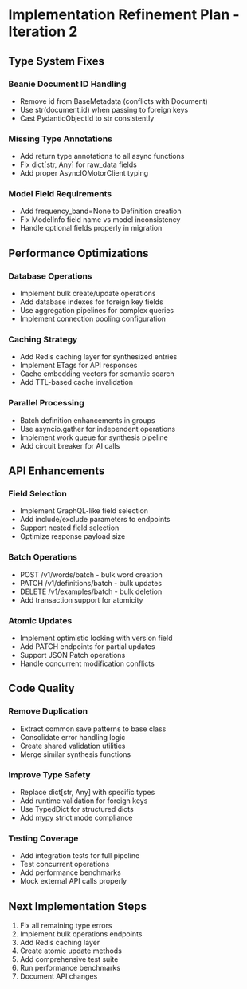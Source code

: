 # Implementation Refinement Plan - Iteration 2

## Type System Fixes

### Beanie Document ID Handling
- Remove id from BaseMetadata (conflicts with Document)
- Use str(document.id) when passing to foreign keys
- Cast PydanticObjectId to str consistently

### Missing Type Annotations
- Add return type annotations to all async functions
- Fix dict[str, Any] for raw_data fields
- Add proper AsyncIOMotorClient typing

### Model Field Requirements
- Add frequency_band=None to Definition creation
- Fix ModelInfo field name vs model inconsistency
- Handle optional fields properly in migration

## Performance Optimizations

### Database Operations
- Implement bulk create/update operations
- Add database indexes for foreign key fields
- Use aggregation pipelines for complex queries
- Implement connection pooling configuration

### Caching Strategy
- Add Redis caching layer for synthesized entries
- Implement ETags for API responses
- Cache embedding vectors for semantic search
- Add TTL-based cache invalidation

### Parallel Processing
- Batch definition enhancements in groups
- Use asyncio.gather for independent operations
- Implement work queue for synthesis pipeline
- Add circuit breaker for AI calls

## API Enhancements

### Field Selection
- Implement GraphQL-like field selection
- Add include/exclude parameters to endpoints
- Support nested field selection
- Optimize response payload size

### Batch Operations
- POST /v1/words/batch - bulk word creation
- PATCH /v1/definitions/batch - bulk updates
- DELETE /v1/examples/batch - bulk deletion
- Add transaction support for atomicity

### Atomic Updates
- Implement optimistic locking with version field
- Add PATCH endpoints for partial updates
- Support JSON Patch operations
- Handle concurrent modification conflicts

## Code Quality

### Remove Duplication
- Extract common save patterns to base class
- Consolidate error handling logic
- Create shared validation utilities
- Merge similar synthesis functions

### Improve Type Safety
- Replace dict[str, Any] with specific types
- Add runtime validation for foreign keys
- Use TypedDict for structured dicts
- Add mypy strict mode compliance

### Testing Coverage
- Add integration tests for full pipeline
- Test concurrent operations
- Add performance benchmarks
- Mock external API calls properly

## Next Implementation Steps

1. Fix all remaining type errors
2. Implement bulk operations endpoints
3. Add Redis caching layer
4. Create atomic update methods
5. Add comprehensive test suite
6. Run performance benchmarks
7. Document API changes
